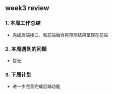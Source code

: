 ## week3 review

### 1. 本周工作总结

- 完成后端接口，和前端融合将预测结果呈现在前端

### 2. 本周遇到的问题

- 暂无

### 3. 下周计划

- 进一步完善完成后端功能
